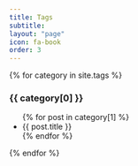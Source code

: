 ```yaml
---
title: Tags
subtitle: 
layout: "page"
icon: fa-book
order: 3
---
```


{% for category in site.tags %}
  <h3>{{ category[0] }}</h3>
  <ul>
    {% for post in category[1] %}
      <li><a>{{ post.title }}</a></li>
      <!-- <li><a href="{{ post.url }}">{{ post.title }}</a></li> -->
    {% endfor %}
  </ul>
{% endfor %}